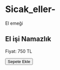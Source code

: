 # Sicak_eller-
El emeği 
<div class="product">
  <h2>El işi Namazlık</h2>
  <p>Fiyat: 750 TL</p>
  <button>Sepete Ekle</button>
</div>